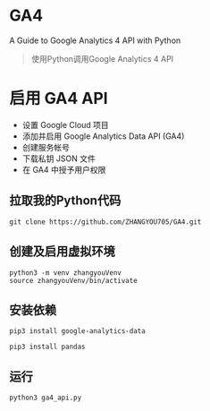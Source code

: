 # GA4
A Guide to Google Analytics 4 API with Python


> 使用Python调用Google Analytics 4 API


# 启用 GA4 API
- 设置 Google Cloud 项目
- 添加并启用 Google Analytics Data API (GA4)
- 创建服务帐号
- 下载私钥 JSON 文件
- 在 GA4 中授予用户权限


## 拉取我的Python代码
~~~
git clone https://github.com/ZHANGYOU705/GA4.git
~~~
## 创建及启用虚拟环境
~~~
python3 -m venv zhangyouVenv
source zhangyouVenv/bin/activate
~~~
## 安装依赖
~~~
pip3 install google-analytics-data
~~~
~~~
pip3 install pandas
~~~
## 运行
~~~
python3 ga4_api.py
~~~

